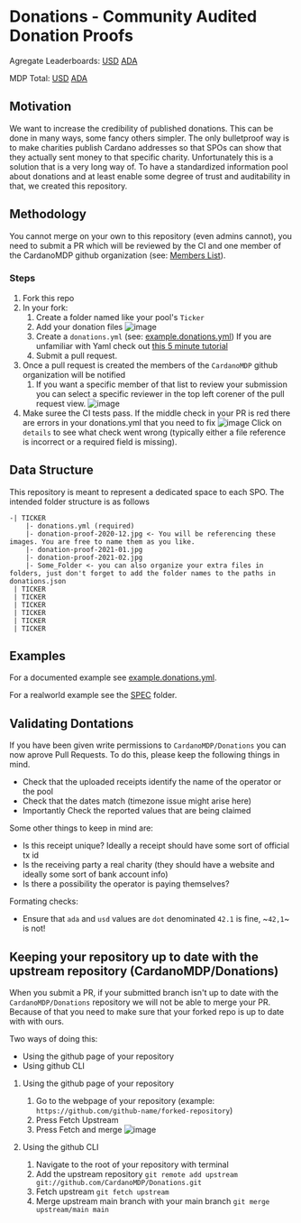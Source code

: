 # Donations - Community Audited Donation Proofs

Agregate Leaderboards:
[USD](https://raw.githubusercontent.com/CardanoMDP/Donations/live/donations.usd) 
[ADA](https://raw.githubusercontent.com/CardanoMDP/Donations/live/donations.ada)

MDP Total:
[USD](https://raw.githubusercontent.com/CardanoMDP/Donations/live/totals.usd) 
[ADA](https://raw.githubusercontent.com/CardanoMDP/Donations/live/totals.ada)

## Motivation
We want to increase the credibility of published donations. This can be done in many ways, some fancy others simpler. The only bulletproof way is to make charities publish Cardano addresses so that SPOs can show that they actually sent money to that specific charity. Unfortunately this is a solution that is a very long way of. To have a standardized information pool about donations and at least enable some degree of trust and auditability in that, we created this repository.

## Methodology

You cannot merge on your own to this repository (even admins cannot), you need to submit a PR which will be reviewed by the CI and one member of the CardanoMDP github organization (see: [Members List](https://github.com/orgs/CardanoMDP/people)).

### Steps

1. Fork this repo
1. In your fork:
   1. Create a folder named like your pool's `Ticker`
   1. Add your donation files
      ![image](https://user-images.githubusercontent.com/1410379/111878164-598eb300-89a7-11eb-88bc-ee1294b3cf97.png)
   2. Create a `donations.yml` (see: [example.donations.yml](./example.donations.yml))
      If you are unfamiliar with Yaml check out [this 5 minute tutorial](https://gettaurus.org/docs/YAMLTutorial/)
   4. Submit a pull request.
1. Once a pull request is created the members of the `CardanoMDP` github organization will be notified
   1. If you want a specific member of that list to review your submission you can select a specific reviewer in the top left corener of the pull request view.
      ![image](https://user-images.githubusercontent.com/1410379/111878531-eafe2500-89a7-11eb-96f0-e4be590453ee.png)
1. Make suree the CI tests pass. If the middle check in your PR is red there are errors in your donations.yml that you need to fix
   ![image](https://user-images.githubusercontent.com/1410379/111880094-ab383d00-89a9-11eb-9e34-fdba9a43e14f.png)
   Click on `details` to see what check went wrong (typically either a file reference is incorrect or a required field is missing).


## Data Structure

This repository is meant to represent a dedicated space to each SPO. The intended folder structure is as follows

```
-| TICKER
    |- donations.yml (required)
    |- donation-proof-2020-12.jpg <- You will be referencing these images. You are free to name them as you like.
    |- donation-proof-2021-01.jpg
    |- donation-proof-2021-02.jpg
    |- Some_Folder <- you can also organize your extra files in folders, just don't forget to add the folder names to the paths in donations.json
 | TICKER
 | TICKER
 | TICKER
 | TICKER
 | TICKER
 | TICKER
```

## Examples

For a documented example see [example.donations.yml](./example.donations.yml).

For a realworld example see the [SPEC](./SPEC) folder.


## Validating Dontations

If you have been given write permissions to `CardanoMDP/Donations` you can now aprove Pull Requests. To do this, please keep the following things in mind.

* Check that the uploaded receipts identify the name of the operator or the pool
* Check that the dates match (timezone issue might arise here)
* Importantly Check the reported values that are being claimed

Some other things to keep in mind are:

* Is this receipt unique? Ideally a receipt should have some sort of official tx id
* Is the receiving party a real charity (they should have a website and ideally some sort of bank account info)
* Is there a possibility the operator is paying themselves?

Formating checks:

* Ensure that `ada` and `usd` values are `dot` denominated `42.1` is fine, ~`42,1`~ is not!



## Keeping your repository up to date with the upstream repository (CardanoMDP/Donations)

When you submit a PR, if your submitted branch isn't up to date with the `CardanoMDP/Donations` repository we will not be able to merge your PR. 
Because of that you need to make sure that your forked repo is up to date with with ours.

Two ways of doing this:

* Using the github page of your repository
* Using github CLI



1. Using the github page of your repository
   1. Go to the webpage of your repository (example: `https://github.com/github-name/forked-repository`) 
   2. Press Fetch Upstream
   3. Press Fetch and merge
![image](https://user-images.githubusercontent.com/38225333/129491626-c2f7742b-bfb7-492e-a51f-2be788856e1a.png)

2. Using the github CLI
   1. Navigate to the root of your repository with terminal
   2. Add the upstream repository `git remote add upstream git://github.com/CardanoMDP/Donations.git`
   3. Fetch upstream `git fetch upstream`
   4. Merge upstream main branch with your main branch `git merge upstream/main main` 




